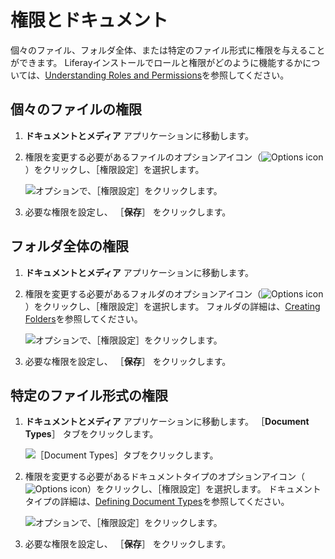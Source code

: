 # 権限とドキュメント

個々のファイル、フォルダ全体、または特定のファイル形式に権限を与えることができます。 Liferayインストールでロールと権限がどのように機能するかについては、[Understanding Roles and Permissions](../../../../users-and-permissions/roles-and-permissions/understanding-roles-and-permissions.md)を参照してください。

<a name="個々のファイルの権限" />

## 個々のファイルの権限

1. **ドキュメントとメディア** アプリケーションに移動します。

1. 権限を変更する必要があるファイルのオプションアイコン（![Options icon](../../../../images/icon-options.png)）をクリックし、［権限設定］を選択します。

   ![オプションで、［権限設定］をクリックします。](permissions-and-documents/images/01.png)

1. 必要な権限を設定し、 ［**保存**］ をクリックします。

<a name="フォルダ全体の権限" />

## フォルダ全体の権限

1. **ドキュメントとメディア** アプリケーションに移動します。

1. 権限を変更する必要があるフォルダのオプションアイコン（![Options icon](../../../../images/icon-options.png)）をクリックし、［権限設定］を選択します。 フォルダの詳細は、[Creating Folders](../../uploading-and-managing/creating-folders.md)を参照してください。

   ![オプションで、［権限設定］をクリックします。](permissions-and-documents/images/01.png)

1. 必要な権限を設定し、 ［**保存**］ をクリックします。

<a name="特定のファイル形式の権限" />

## 特定のファイル形式の権限

1. **ドキュメントとメディア** アプリケーションに移動します。 ［**Document Types**］ タブをクリックします。

   ![［Document Types］タブをクリックします。](permissions-and-documents/images/03.png)

1. 権限を変更する必要があるドキュメントタイプのオプションアイコン（![Options icon](../../../../images/icon-options.png)）をクリックし、［権限設定］を選択します。 ドキュメントタイプの詳細は、[Defining Document Types](../../uploading-and-managing/managing-metadata/defining-document-types.md)を参照してください。

   ![オプションで、［権限設定］をクリックします。](permissions-and-documents/images/04.png)

1. 必要な権限を設定し、 ［**保存**］ をクリックします。 
